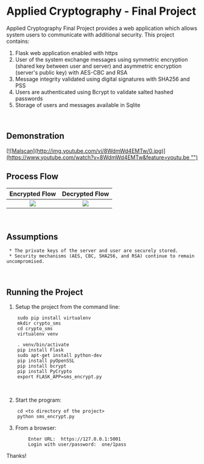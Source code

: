 # Applied Cryptography - Final Project

  Applied Cryptography Final Project provides a web application which allows system users to communicate with additional security.  This project contains:
  1) Flask web application enabled with https
  2) User of the system exchange messages using symmetric encryption (shared key between user and server) and asymmetric encryption (server's public key) with AES-CBC and RSA
  3) Message integrity validated using digital signatures with SHA256 and PSS
  4) Users are authenticated using Bcrypt to validate salted hashed passwords
  5) Storage of users and messages available in Sqlite
<BR>

## Demonstration
<a href="https://www.youtube.com/watch?v=8WdmWd4EMTw&feature=youtu.be">
[![Malscan](http://img.youtube.com/vi/8WdmWd4EMTw/0.jpg)](https://www.youtube.com/watch?v=8WdmWd4EMTw&feature=youtu.be "")
</a>
<BR>

## Process Flow
Encrypted Flow             |  Decrypted Flow
:-------------------------:|:-------------------------:
![](https://raw.githubusercontent.com/ceinfo/AppliedCryptography-FinalProject/master/images/cryptoFinalEncryptFlow.png)<BR>  |  ![](https://raw.githubusercontent.com/ceinfo/AppliedCryptography-FinalProject/master/images/cryptoFinalDecryptFlow.png) 
<BR>


## Assumptions
```
 * The private keys of the server and user are securely stored.
 * Security mechanisms (AES, CBC, SHA256, and RSA) continue to remain uncompromised.
```
<BR>

## Running the Project
1) Setup the project from the command line:
```
	sudo pip install virtualenv
	mkdir crypto_sms
	cd crypto_sms
	virtualenv venv
	
	. venv/bin/activate
	pip install Flask
	sudo apt-get install python-dev	
	pip install pyOpenSSL
	pip install bcrypt
	pip install PyCrypto
	export FLASK_APP=sms_encrypt.py
```
<BR>

2) Start the program:
```
	cd <to directory of the project>
	python sms_encrypt.py
```

3) From a browser:
```
        Enter URL:  https://127.0.0.1:5001
        Login with user/password:  one/1pass
```

Thanks!
